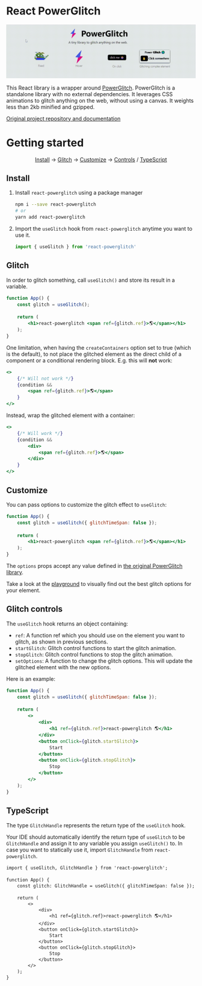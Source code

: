 # React PowerGlitch

<img src="./assets/intro.gif" alt="">

This React library is a wrapper around [PowerGlitch](https://github.com/7PH/powerglitch). PowerGlitch is a standalone library with no external dependencies. It leverages CSS animations to glitch anything on the web, without using a canvas. It weights less than 2kb minified and gzipped.

[Original project repository and documentation](https://github.com/7PH/powerglitch)

# Getting started

<p align="center">
 <a href="#install">Install</a>
 → <a href="#glitch">Glitch</a>
 → <a href="#customize">Customize</a>
 → <a href="#glitch-controls">Controls</a>
 / <a href="#typescript">TypeScript</a>
</p>

## Install

1. Install `react-powerglitch` using a package manager
    ```bash
    npm i --save react-powerglitch
    # or
    yarn add react-powerglitch
    ```

2. Import the `useGlitch` hook from `react-powerglitch` anytime you want to use it.
    ```js
    import { useGlitch } from 'react-powerglitch'
    ```

## Glitch

In order to glitch something, call `useGlitch()` and store its result in a variable.
```jsx
function App() {
    const glitch = useGlitch();

    return (
        <h1>react-powerglitch <span ref={glitch.ref}>🌎</span></h1>
    );
}
```

One limitation, when having the `createContainers` option set to true (which is the default), to not place the glitched element as the direct child of a component or a conditional rendering block. E.g. this will **not** work:
```jsx
<>
    {/* Will not work */}
    {condition &&
        <span ref={glitch.ref}>🌎</span>
    }
</>
```

Instead, wrap the glitched element with a container:
```jsx
<>
    {/* Will work */}
    {condition &&
        <div>
            <span ref={glitch.ref}>🌎</span>
        </div>
    }
</>
```

## Customize

You can pass options to customize the glitch effect to `useGlitch`:
```jsx
function App() {
    const glitch = useGlitch({ glitchTimeSpan: false });

    return (
        <h1>react-powerglitch <span ref={glitch.ref}>🌎</span></h1>
    );
}
```

The `options` props accept any value defined in [the original PowerGlitch library](https://github.com/7PH/powerglitch).

Take a look at the [playground](https://7ph.github.io/powerglitch/#/playground) to visually find out the best glitch options for your element.

## Glitch controls 

The `useGlitch` hook returns an object containing:
- `ref`: A function ref which you should use on the element you want to glitch, as shown in previous sections.
- `startGlitch`: Glitch control functions to start the glitch animation.
- `stopGlitch`: Glitch control functions to stop the glitch animation.
- `setOptions`: A function to change the glitch options. This will update the glitched element with the new options.

Here is an example:
```jsx
function App() {
    const glitch = useGlitch({ glitchTimeSpan: false });

    return (
        <>
            <div>
                <h1 ref={glitch.ref}>react-powerglitch 🌎</h1>
            </div>
            <button onClick={glitch.startGlitch}>
                Start
            </button>
            <button onClick={glitch.stopGlitch}>
                Stop
            </button>
        </>
    );
}
```

## TypeScript

The type `GlitchHandle` represents the return type of the `useGlitch` hook.

Your IDE should automatically identify the return type of `useGlitch` to be `GlitchHandle` and assign it to any variable you assign `useGlitch()` to. In case you want to statically use it, import `GlitchHandle` from `react-powerglitch`.

```tsx
import { useGlitch, GlitchHandle } from 'react-powerglitch';

function App() {
    const glitch: GlitchHandle = useGlitch({ glitchTimeSpan: false });

    return (
        <>
            <div>
                <h1 ref={glitch.ref}>react-powerglitch 🌎</h1>
            </div>
            <button onClick={glitch.startGlitch}>
                Start
            </button>
            <button onClick={glitch.stopGlitch}>
                Stop
            </button>
        </>
    );
}
```
